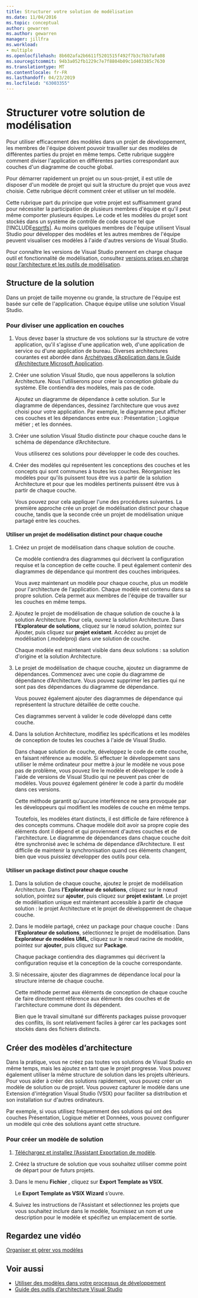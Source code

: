```yaml
---
title: Structurer votre solution de modélisation
ms.date: 11/04/2016
ms.topic: conceptual
author: gewarren
ms.author: gewarren
manager: jillfra
ms.workload:
- multiple
ms.openlocfilehash: 8b602afa2b6611f5201515f492f7b3c7bb7afa08
ms.sourcegitcommit: 94b3a052fb1229c7e7f8804b09c1d403385c7630
ms.translationtype: MT
ms.contentlocale: fr-FR
ms.lasthandoff: 04/23/2019
ms.locfileid: "63003355"
---
```

# <a name="structure-your-modeling-solution"></a>Structurer votre solution de modélisation

Pour utiliser efficacement des modèles dans un projet de développement, les membres de l'équipe doivent pouvoir travailler sur des modèles de différentes parties du projet en même temps. Cette rubrique suggère comment diviser l'application en différentes parties correspondant aux couches d'un diagramme de couche global.

Pour démarrer rapidement un projet ou un sous-projet, il est utile de disposer d'un modèle de projet qui suit la structure du projet que vous avez choisie. Cette rubrique décrit comment créer et utiliser un tel modèle.

Cette rubrique part du principe que votre projet est suffisamment grand pour nécessiter la participation de plusieurs membres d'équipe et qu'il peut même comporter plusieurs équipes. Le code et les modèles du projet sont stockés dans un système de contrôle de code source tel que [!INCLUDE[esprtfs](../code-quality/includes/esprtfs_md.md)]. Au moins quelques membres de l'équipe utilisent Visual Studio pour développer des modèles et les autres membres de l'équipe peuvent visualiser ces modèles à l'aide d'autres versions de Visual Studio.

Pour connaître les versions de Visual Studio prennent en charge chaque outil et fonctionnalité de modélisation, consultez [versions prises en charge pour l’architecture et les outils de modélisation](../modeling/what-s-new-for-design-in-visual-studio.md#VersionSupport).

## <a name="solution-structure"></a>Structure de la solution

Dans un projet de taille moyenne ou grande, la structure de l'équipe est basée sur celle de l'application. Chaque équipe utilise une solution Visual Studio.

### <a name="to-divide-an-application-into-layers"></a>Pour diviser une application en couches

1. Vous devez baser la structure de vos solutions sur la structure de votre application, qu'il s'agisse d'une application web, d'une application de service ou d'une application de bureau. Diverses architectures courantes est abordée dans [Archétypes d’Application dans le Guide d’Architecture Microsoft Application](http://go.microsoft.com/fwlink/?LinkId=196681).

2. Créer une solution Visual Studio, que nous appellerons la solution Architecture. Nous l'utiliserons pour créer la conception globale du système. Elle contiendra des modèles, mais pas de code.

   Ajoutez un diagramme de dépendance à cette solution. Sur le diagramme de dépendances, dessinez l’architecture que vous avez choisi pour votre application. Par exemple, le diagramme peut afficher ces couches et les dépendances entre eux : Présentation ; Logique métier ; et les données.

4. Créer une solution Visual Studio distincte pour chaque couche dans le schéma de dépendance d’Architecture.

   Vous utiliserez ces solutions pour développer le code des couches.

5. Créer des modèles qui représentent les conceptions des couches et les concepts qui sont communes à toutes les couches. Réorganisez les modèles pour qu'ils puissent tous être vus à partir de la solution Architecture et pour que les modèles pertinents puissent être vus à partir de chaque couche.

   Vous pouvez pour cela appliquer l'une des procédures suivantes. La première approche crée un projet de modélisation distinct pour chaque couche, tandis que la seconde crée un projet de modélisation unique partagé entre les couches.

#### <a name="use-a-separate-modeling-project-for-each-layer"></a>Utiliser un projet de modélisation distinct pour chaque couche

1. Créez un projet de modélisation dans chaque solution de couche.

   Ce modèle contiendra des diagrammes qui décrivent la configuration requise et la conception de cette couche. Il peut également contenir des diagrammes de dépendance qui montrent des couches imbriquées.

   Vous avez maintenant un modèle pour chaque couche, plus un modèle pour l'architecture de l'application. Chaque modèle est contenu dans sa propre solution. Cela permet aux membres de l'équipe de travailler sur les couches en même temps.

2. Ajoutez le projet de modélisation de chaque solution de couche à la solution Architecture. Pour cela, ouvrez la solution Architecture. Dans **l’Explorateur de solutions**, cliquez sur le nœud solution, pointez sur Ajouter, puis cliquez sur **projet existant**. Accédez au projet de modélisation (.modelproj) dans une solution de couche.

   Chaque modèle est maintenant visible dans deux solutions : sa solution d'origine et la solution Architecture.

3. Le projet de modélisation de chaque couche, ajoutez un diagramme de dépendances. Commencez avec une copie du diagramme de dépendance d’Architecture. Vous pouvez supprimer les parties qui ne sont pas des dépendances du diagramme de dépendance.

   Vous pouvez également ajouter des diagrammes de dépendance qui représentent la structure détaillée de cette couche.

   Ces diagrammes servent à valider le code développé dans cette couche.

4. Dans la solution Architecture, modifiez les spécifications et les modèles de conception de toutes les couches à l'aide de Visual Studio.

   Dans chaque solution de couche, développez le code de cette couche, en faisant référence au modèle. Si effectuer le développement sans utiliser le même ordinateur pour mettre à jour le modèle ne vous pose pas de problème, vous pouvez lire le modèle et développer le code à l'aide de versions de Visual Studio qui ne peuvent pas créer de modèles. Vous pouvez également générer le code à partir du modèle dans ces versions.

   Cette méthode garantit qu'aucune interférence ne sera provoquée par les développeurs qui modifient les modèles de couche en même temps.

   Toutefois, les modèles étant distincts, il est difficile de faire référence à des concepts communs. Chaque modèle doit avoir sa propre copie des éléments dont il dépend et qui proviennent d'autres couches et de l'architecture. Le diagramme de dépendances dans chaque couche doit être synchronisé avec le schéma de dépendance d’Architecture. Il est difficile de maintenir la synchronisation quand ces éléments changent, bien que vous puissiez développer des outils pour cela.

#### <a name="use-a-separate-package-for-each-layer"></a>Utiliser un package distinct pour chaque couche

1. Dans la solution de chaque couche, ajoutez le projet de modélisation Architecture. Dans **l’Explorateur de solutions**, cliquez sur le nœud solution, pointez sur **ajouter**, puis cliquez sur **projet existant**. Le projet de modélisation unique est maintenant accessible à partir de chaque solution : le projet Architecture et le projet de développement de chaque couche.

2. Dans le modèle partagé, créez un package pour chaque couche : Dans **l’Explorateur de solutions**, sélectionnez le projet de modélisation. Dans **Explorateur de modèles UML**, cliquez sur le nœud racine de modèle, pointez sur **ajouter**, puis cliquez sur **Package**.

   Chaque package contiendra des diagrammes qui décrivent la configuration requise et la conception de la couche correspondante.

3. Si nécessaire, ajouter des diagrammes de dépendance local pour la structure interne de chaque couche.

   Cette méthode permet aux éléments de conception de chaque couche de faire directement référence aux éléments des couches et de l'architecture commune dont ils dépendent.

   Bien que le travail simultané sur différents packages puisse provoquer des conflits, ils sont relativement faciles à gérer car les packages sont stockés dans des fichiers distincts.

## <a name="create-architecture-templates"></a>Créer des modèles d’architecture

Dans la pratique, vous ne créez pas toutes vos solutions de Visual Studio en même temps, mais les ajoutez en tant que le projet progresse. Vous pouvez également utiliser la même structure de solution dans les projets ultérieurs. Pour vous aider à créer des solutions rapidement, vous pouvez créer un modèle de solution ou de projet. Vous pouvez capturer le modèle dans une Extension d'intégration Visual Studio (VSIX) pour faciliter sa distribution et son installation sur d'autres ordinateurs.

Par exemple, si vous utilisez fréquemment des solutions qui ont des couches Présentation, Logique métier et Données, vous pouvez configurer un modèle qui crée des solutions ayant cette structure.

### <a name="to-create-a-solution-template"></a>Pour créer un modèle de solution

1. [Téléchargez et installez l’Assistant Exportation de modèle](http://go.microsoft.com/fwlink/?LinkId=196686).

2. Créez la structure de solution que vous souhaitez utiliser comme point de départ pour de futurs projets.

3. Dans le menu **Fichier** , cliquez sur **Export Template as VSIX**.

   Le **Export Template as VSIX Wizard** s’ouvre.

4. Suivez les instructions de l'Assistant et sélectionnez les projets que vous souhaitez inclure dans le modèle, fournissez un nom et une description pour le modèle et spécifiez un emplacement de sortie.

## <a name="watch-a-video"></a>Regardez une vidéo

[Organiser et gérer vos modèles](https://channel9.msdn.com/blogs/clinted/uml-with-vs-2010-part-9-organizing-and-managing-your-models)

## <a name="see-also"></a>Voir aussi

- [Utiliser des modèles dans votre processus de développement](../modeling/use-models-in-your-development-process.md)
- [Guide des outils d’architecture Visual Studio](../modeling/visual-studio-architecture-tooling-guidance.md)
